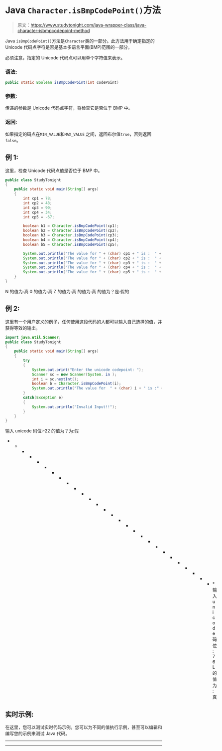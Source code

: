 # Java `Character.isBmpCodePoint()`方法

> 原文：<https://www.studytonight.com/java-wrapper-class/java-character-isbmpcodepoint-method>

Java `isBmpCodePoint()`方法是`Character`类的一部分。此方法用于确定指定的 Unicode 代码点字符是否是基本多语言平面(BMP)范围的一部分。

必须注意，指定的 Unicode 代码点可以用单个字符值来表示。

### 语法:

```java
public static Boolean isBmpCodePoint(int codePoint) 
```

### 参数:

传递的参数是 Unicode 代码点字符，将检查它是否位于 BMP 中。

### 返回:

如果指定的码点在`MIN_VALUE`和`MAX_VALUE` 之间，返回布尔值`true`，否则返回`false`。

## 例 1:

这里，检查 Unicode 代码点值是否位于 BMP 中。

```java
public class StudyTonight 
{
	public static void main(String[] args) 
	{
		int cp1 = 78;
		int cp2 = 48;
		int cp3 = 90;
		int cp4 = 34;
		int cp5 = -67;

		boolean b1 = Character.isBmpCodePoint(cp1);
		boolean b2 = Character.isBmpCodePoint(cp2);
		boolean b3 = Character.isBmpCodePoint(cp3);
		boolean b4 = Character.isBmpCodePoint(cp4);
		boolean b5 = Character.isBmpCodePoint(cp5);

		System.out.println("The value for " + (char) cp1 + " is :  " + b1);
		System.out.println("The value for " + (char) cp2 + " is :  " + b2);
		System.out.println("The value for " + (char) cp3 + " is :  " + b3);
		System.out.println("The value for " + (char) cp4 + " is :  " + b4);
		System.out.println("The value for " + (char) cp5 + " is :  " + b5);
	}
}
```

N 的值为:真
0 的值为:真
Z 的值为:真
的值为:真
的值为？是:假的

## 例 2:

这里有一个用户定义的例子，任何使用这段代码的人都可以输入自己选择的值，并获得等效的输出。

```java
import java.util.Scanner;
public class StudyTonight 
{
	public static void main(String[] args) 
	{
		try 
		{
			System.out.print("Enter the unicode codepoint: ");
			Scanner sc = new Scanner(System. in );
			int i = sc.nextInt();
			boolean b = Character.isBmpCodePoint(i);
			System.out.println("The value for  " + (char) i + " is :" + b);
		}
		catch(Exception e) 
		{
			System.out.println("Invalid Input!!");
		}
	}
}
```

输入 unicode 码位:-22
的值为？为:假
* * * * * * * * * * * * * * * * * * * * * * * * * * * * *输入 unicode 码位:76
L 的值为:真

## 实时示例:

在这里，您可以测试实时代码示例。您可以为不同的值执行示例，甚至可以编辑和编写您的示例来测试 Java 代码。

* * *

* * *